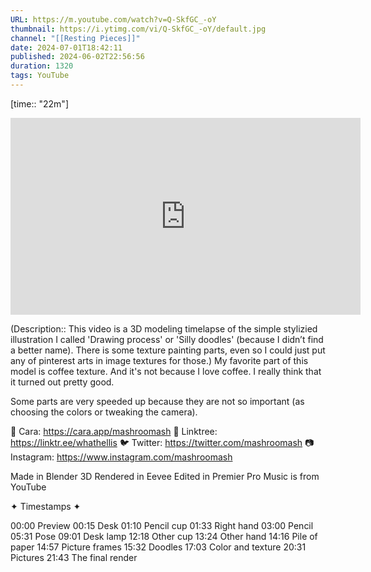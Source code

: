 ```yaml
---
URL: https://m.youtube.com/watch?v=Q-SkfGC_-oY
thumbnail: https://i.ytimg.com/vi/Q-SkfGC_-oY/default.jpg
channel: "[[Resting Pieces]]"
date: 2024-07-01T18:42:11
published: 2024-06-02T22:56:56
duration: 1320
tags: YouTube
---
```

[time:: "22m"]

<iframe width="560" height="315" src="https://www.youtube-nocookie.com/embed/Q-SkfGC_-oY" title="YouTube video player" frameborder="0" allow="accelerometer; autoplay; clipboard-write; encrypted-media; gyroscope; picture-in-picture" allowfullscreen></iframe>

(Description:: This video is a 3D modeling timelapse of the simple stylizied illustration I called 'Drawing process' or 'Silly doodles' (because I didn’t find a better name). There is some texture painting parts, even so I could just put any of pinterest arts in image textures for those.)
My favorite part of this model is coffee texture. And it's not because I love coffee. I really think that it turned out pretty good. 

Some parts are very speeded up because they are not so important (as choosing the colors or tweaking the camera).
 
💖 Cara: https://cara.app/mashroomash
🌱 Linktree: https://linktr.ee/whathellis
🐦 Twitter: https://twitter.com/mashroomash
📷 Instagram: https://www.instagram.com/mashroomash

Made in Blender 3D
Rendered in Eevee
Edited in Premier Pro
Music is from YouTube

✦ Timestamps ✦

00:00 Preview
00:15 Desk
01:10 Pencil cup
01:33 Right hand
03:00 Pencil
05:31 Pose
09:01 Desk lamp
12:18 Other cup
13:24 Other hand
14:16 Pile of paper
14:57 Picture frames
15:32 Doodles
17:03 Color and texture 
20:31 Pictures
21:43 The final render